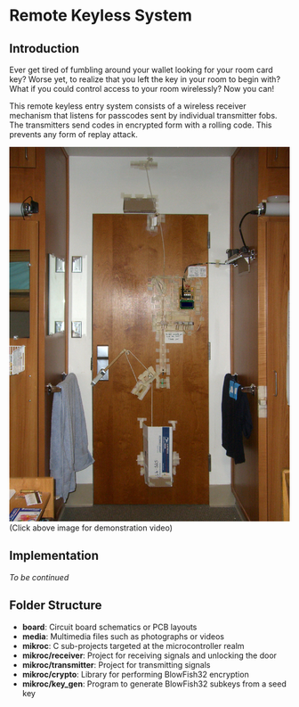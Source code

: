 # Remote Keyless System #

## Introduction ##

Ever get tired of fumbling around your wallet looking for your room card key? Worse yet, to realize that you left the key in your room to begin with? What if you could control access to your room wirelessly? Now you can!

This remote keyless entry system consists of a wireless receiver mechanism that listens for passcodes sent by individual transmitter fobs. The transmitters send codes in encrypted form with a rolling code. This prevents any form of replay attack.

[![system-demo](media/system-full.jpg)](http://www.youtube.com/watch?v=MCNyj44IE78)
(Click above image for demonstration video)


## Implementation ##

*To be continued*

## Folder Structure ##

* **board**: Circuit board schematics or PCB layouts
* **media**: Multimedia files such as photographs or videos
* **mikroc**: C sub-projects targeted at the microcontroller realm
* **mikroc/receiver**: Project for receiving signals and unlocking the door
* **mikroc/transmitter**: Project for transmitting signals
* **mikroc/crypto**: Library for performing BlowFish32 encryption
* **mikroc/key_gen**: Program to generate BlowFish32 subkeys from a seed key
